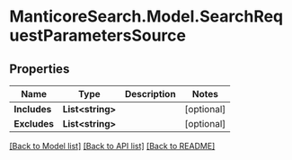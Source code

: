 # ManticoreSearch.Model.SearchRequestParametersSource

## Properties

Name | Type | Description | Notes
------------ | ------------- | ------------- | -------------
**Includes** | **List&lt;string&gt;** |  | [optional] 
**Excludes** | **List&lt;string&gt;** |  | [optional] 

[[Back to Model list]](../README.md#documentation-for-models) [[Back to API list]](../README.md#documentation-for-api-endpoints) [[Back to README]](../README.md)

